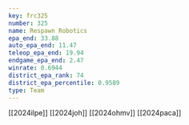 ```yaml
---
key: frc325
number: 325
name: Respawn Robotics
epa_end: 33.88
auto_epa_end: 11.47
teleop_epa_end: 19.94
endgame_epa_end: 2.47
winrate: 0.6944
district_epa_rank: 74
district_epa_percentile: 0.9589
type: Team
---
```

[[2024ilpe]]
[[2024joh]]
[[2024ohmv]]
[[2024paca]]
